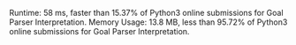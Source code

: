 Runtime: 58 ms, faster than 15.37% of Python3 online submissions for Goal Parser Interpretation.
Memory Usage: 13.8 MB, less than 95.72% of Python3 online submissions for Goal Parser Interpretation.

